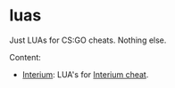 # luas
Just LUAs for CS:GO cheats. Nothing else.

Content:
* [Interium](interium/README.md): LUA's for [Interium cheat](https://interium.ooo).

